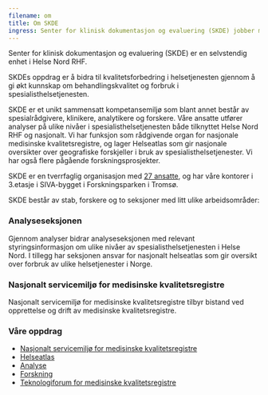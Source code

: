 ```yaml
---
filename: om
title: Om SKDE
ingress: Senter for klinisk dokumentasjon og evaluering (SKDE) jobber med å synliggjøre geografiske ulikheter i spesialisthelsetjenesten. Målet er å bidra til likeverdige helsetjenester av god kvalitet uansett hvor pasientene bor.
---
```


Senter for klinisk dokumentasjon og evaluering (SKDE) er en selvstendig enhet i Helse Nord RHF.

SKDEs oppdrag er å bidra til kvalitetsforbedring i helsetjenesten gjennom å gi økt kunnskap om behandlingskvalitet og forbruk i spesialisthelsetjenesten.

SKDE er et unikt sammensatt kompetansemiljø som blant annet består av spesialrådgivere, klinikere, analytikere og forskere. Våre ansatte utfører analyser på ulike nivåer i spesialisthelsetjenesten både tilknyttet Helse Nord RHF og nasjonalt. Vi har funksjon som rådgivende organ for nasjonale medisinske kvalitetsregistre, og lager Helseatlas som gir nasjonale oversikter over geografiske forskjeller i bruk av spesialisthelsetjenester. Vi har også flere pågående forskningsprosjekter.

SKDE er en tverrfaglig organisasjon med [27 ansatte](/medarbeidere), og har våre kontorer i 3.etasje i SIVA-bygget i Forskningsparken i Tromsø.

SKDE består av stab, forskere og to seksjoner med litt ulike arbeidsområder:

### Analyseseksjonen

Gjennom analyser bidrar analyseseksjonen med relevant styringsinformasjon om ulike nivåer av spesialisthelsetjenesten i Helse Nord. I tillegg har seksjonen ansvar for nasjonalt helseatlas som gir oversikt over forbruk av ulike helsetjenester i Norge.

### Nasjonalt servicemiljø for medisinske kvalitetsregistre

Nasjonalt servicemiljø for medisinske kvalitetsregistre tilbyr bistand ved opprettelse og drift av medisinske kvalitetsregistre.

### Våre oppdrag

- [Nasjonalt servicemiljø for medisinske kvalitetsregistre](/medisinske-kvalitetsregistre)
- [Helseatlas](/helseatlas)
- [Analyse](/analyseseksjonen)
- [Forskning](/forskning)
- [Teknologiforum for medisinske kvalitetsregistre](/teknologiforum)
